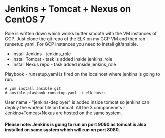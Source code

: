 # Jenkins + Tomcat + Nexus on CentOS 7 
Role is written down which works butter smooth with the VM instances of GCP. Just clone the git repo of the ELK on my GCP VM and then ran runsetup.yaml. For GCP instances you need to install git/ansible.

* Install Jenkins - jenkins_role
* Install Tomcat - task is added inside jenkins_role
* Install Nexus repo - task added inside jenkins_role

Playbook - runsetup.yaml is fired on the localhost where jenkins is going to run.
```
# yum install ansible git 
# ansible-playbook runsetup.yaml -i elk_hosts
```
User name - "jenkins-deployer" is added inside tomcat so jenkins can deploy the war/ear file on tomcat. 
All the 3 componenets - Jenkins+Tomcat+Nexus are hosted on the same system. 

#### Please note: Jenkins is going to run on port 9090 as tomcat is also installed on same system which will run on port 8080. 
